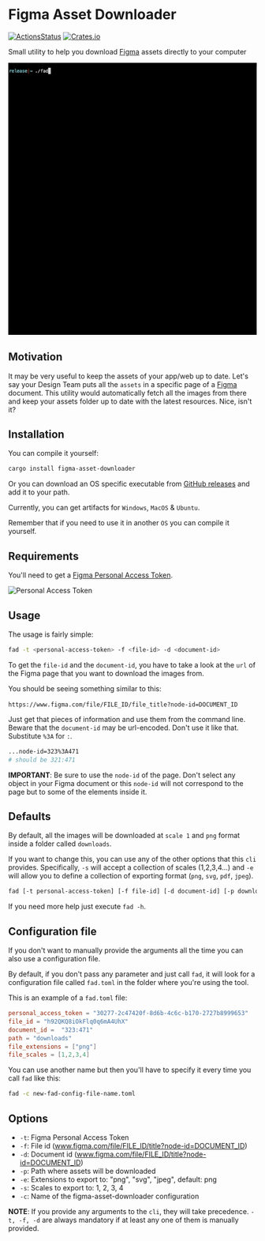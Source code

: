 # Figma Asset Downloader

[![ActionsStatus](https://github.com/robertohuertasm/figma-asset-downloader/workflows/Build/badge.svg)](https://github.com/robertohuertasm/figma-asset-downloader/actions) [![Crates.io](https://img.shields.io/crates/v/figma-asset-downloader.svg)](https://crates.io/crates/figma-asset-downloader)

Small utility to help you download [Figma](https://www.figma.com/) assets directly to your computer

![cli demo](./img/demo.gif "cli demo")

## Motivation

It may be very useful to keep the assets of your app/web up to date. Let's say your Design Team puts all the `assets` in a specific page of a [Figma](https://www.figma.com/) document. This utility would automatically fetch all the images from there and keep your assets folder up to date with the latest resources. Nice, isn't it?

## Installation

You can compile it yourself:

```sh
cargo install figma-asset-downloader
```

Or you can download an OS specific executable from [GitHub releases](https://github.com/robertohuertasm/figma-asset-downloader/releases) and add it to your path.

Currently, you can get artifacts for `Windows`, `MacOS` & `Ubuntu`.

Remember that if you need to use it in another `OS` you can compile it yourself.

## Requirements

You'll need to get a [Figma Personal Access Token](https://www.figma.com/developers/api#access-tokens).

![Personal Access Token](https://github.com/robertohuertasm/figma-asset-downloader/raw/master/img/personal_access_token.png "Personal Access Token")

## Usage

The usage is fairly simple:

```sh
fad -t <personal-access-token> -f <file-id> -d <document-id>
```

To get the `file-id` and the `document-id`, you have to take a look at the `url` of the Figma page that you want to download the images from.

You should be seeing something similar to this:

`https://www.figma.com/file/FILE_ID/file_title?node-id=DOCUMENT_ID`

Just get that pieces of information and use them from the command line. Beware that the `document-id` may be url-encoded. Don't use it like that. Substitute `%3A` for `:`.

```sh
...node-id=323%3A471
# should be 321:471
```

**IMPORTANT**: Be sure to use the `node-id` of the page. Don't select any object in your Figma document or this `node-id` will not correspond to the page but to some of the elements inside it.

## Defaults

By default, all the images will be downloaded at `scale 1` and `png` format inside a folder called `downloads`.

If you want to change this, you can use any of the other options that this `cli` provides. Specifically, `-s` will accept a collection of scales (1,2,3,4...) and `-e` will allow you to define a collection of exporting format (`png`, `svg`, `pdf`, `jpeg`).

```sh
fad [-t personal-access-token] [-f file-id] [-d document-id] [-p download-folder-name] [-s 1 2 3 4] [-e png svg jpeg pdf] [-c configuration-file]
```

If you need more help just execute `fad -h`.

## Configuration file

If you don't want to manually provide the arguments all the time you can also use a configuration file.

By default, if you don't pass any parameter and just call `fad`, it will look for a configuration file called `fad.toml` in the folder where you're using the tool.

This is an example of a `fad.toml` file:

```toml
personal_access_token = "30277-2c47420f-8d6b-4c6c-b170-2727b8999653"
file_id = "h92QKQ8iOkFlq0q6mA4UhX"
document_id =  "323:471"
path = "downloads"
file_extensions = ["png"]
file_scales = [1,2,3,4]
```

You can use another name but then you'll have to specify it every time you call `fad` like this:

```sh
fad -c new-fad-config-file-name.toml
```

## Options

* `-t`: Figma Personal Access Token
* `-f`: File id (www.figma.com/file/FILE_ID/title?node-id=DOCUMENT_ID)
* `-d`: Document id (www.figma.com/file/FILE_ID/title?node-id=DOCUMENT_ID)
* `-p`: Path where assets will be downloaded
* `-e`: Extensions to export to: "png", "svg", "jpeg", default: png
* `-s`: Scales to export to: 1, 2, 3, 4
* `-c`: Name of the figma-asset-downloader configuration

**NOTE**: If you provide any arguments to the `cli`, they will take precedence. `-t, -f, -d` are always mandatory if at least any one of them is manually provided.
